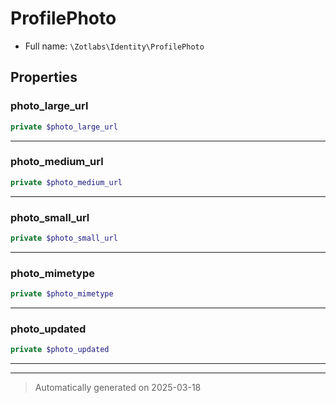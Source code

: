 
# ProfilePhoto





* Full name: `\Zotlabs\Identity\ProfilePhoto`



## Properties


### photo_large_url



```php
private $photo_large_url
```






***

### photo_medium_url



```php
private $photo_medium_url
```






***

### photo_small_url



```php
private $photo_small_url
```






***

### photo_mimetype



```php
private $photo_mimetype
```






***

### photo_updated



```php
private $photo_updated
```






***



***
> Automatically generated on 2025-03-18
